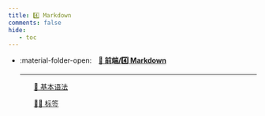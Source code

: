 ```yaml
---
title: 4️⃣ Markdown
comments: false
hide:
   - toc
---
```


<div class="grid cards index-info" markdown>

-   :material-folder-open:&emsp;__[🎈 前端/4️⃣ Markdown](./index.md)__

	---

	&emsp;&emsp;[🍋 基本语法](./A.md)

	&emsp;&emsp;[👷🏻 标签](./B.md)

</div>